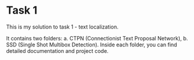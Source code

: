 # Task 1

This is my solution to task 1 - text localization. 

It contains two folders: a. CTPN (Connectionist Text Proposal Network), b. SSD (Single Shot Multibox Detection). Inside each folder, you can find detailed documentation and project code.

